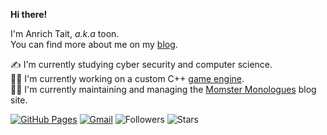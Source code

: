 **Hi there!**    
 
I'm Anrich Tait, _a.k.a_ toon.    
You can find more about me on my [blog](https://anrichtait.github.io/).    
    
✍️ I'm currently studying cyber security and computer science.     
👨‍💻 I'm currently working on a custom C++ [game engine](https://github.com/anrichtait/lowlight-engine).     
👨‍🔧 I'm currently maintaining and managing the [Momster Monologues](https://momster-monologues.github.io/) blog site.     

[![GitHub Pages](https://img.shields.io/badge/-GitHub%20Pages-6495ED?logo=Github)](https://anrichtait.github.io/)
[![Gmail](https://img.shields.io/badge/Gmail-d14836?style=flat&logo=Gmail&logoColor=white)](mailto:anrichjtait@gmail.com)
![Followers](https://img.shields.io/github/followers/anrichtait)
![Stars](https://img.shields.io/github/stars/anrichtait)
